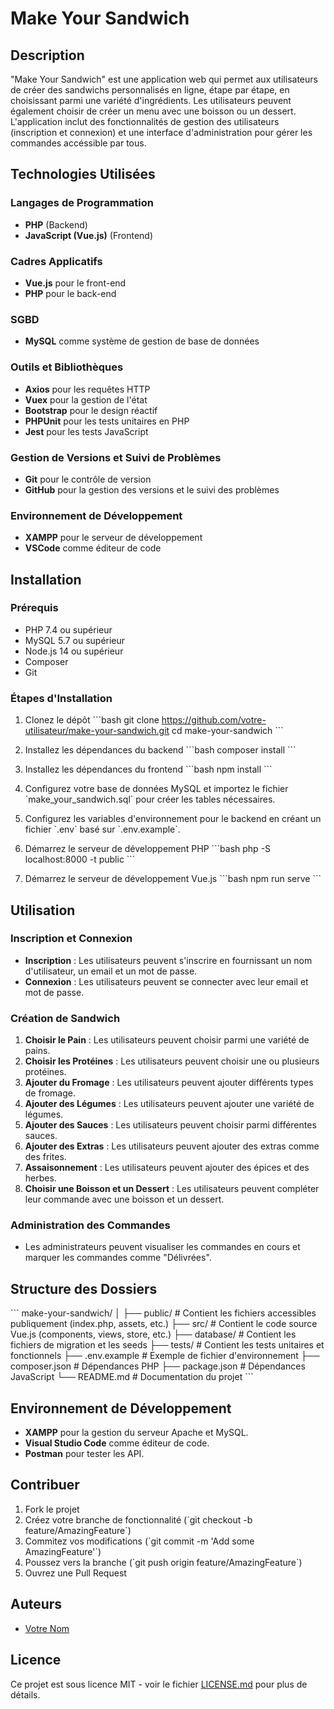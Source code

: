 
# Make Your Sandwich

## Description

"Make Your Sandwich" est une application web qui permet aux utilisateurs de créer des sandwichs personnalisés en ligne, étape par étape, en choisissant parmi une variété d'ingrédients. Les utilisateurs peuvent également choisir de créer un menu avec une boisson ou un dessert. L'application inclut des fonctionnalités de gestion des utilisateurs (inscription et connexion) et une interface d'administration pour gérer les commandes accéssible par tous.

## Technologies Utilisées

### Langages de Programmation
- **PHP** (Backend)
- **JavaScript (Vue.js)** (Frontend)

### Cadres Applicatifs
- **Vue.js** pour le front-end
- **PHP** pour le back-end

### SGBD
- **MySQL** comme système de gestion de base de données

### Outils et Bibliothèques
- **Axios** pour les requêtes HTTP
- **Vuex** pour la gestion de l'état
- **Bootstrap** pour le design réactif
- **PHPUnit** pour les tests unitaires en PHP
- **Jest** pour les tests JavaScript

### Gestion de Versions et Suivi de Problèmes
- **Git** pour le contrôle de version
- **GitHub** pour la gestion des versions et le suivi des problèmes

### Environnement de Développement
- **XAMPP** pour le serveur de développement
- **VSCode** comme éditeur de code

## Installation

### Prérequis

- PHP 7.4 ou supérieur
- MySQL 5.7 ou supérieur
- Node.js 14 ou supérieur
- Composer
- Git

### Étapes d'Installation

1. Clonez le dépôt
    \`\`\`bash
    git clone https://github.com/votre-utilisateur/make-your-sandwich.git
    cd make-your-sandwich
    \`\`\`

2. Installez les dépendances du backend
    \`\`\`bash
    composer install
    \`\`\`

3. Installez les dépendances du frontend
    \`\`\`bash
    npm install
    \`\`\`

4. Configurez votre base de données MySQL et importez le fichier \`make_your_sandwich.sql\` pour créer les tables nécessaires.

5. Configurez les variables d'environnement pour le backend en créant un fichier \`.env\` basé sur \`.env.example\`.

6. Démarrez le serveur de développement PHP
    \`\`\`bash
    php -S localhost:8000 -t public
    \`\`\`

7. Démarrez le serveur de développement Vue.js
    \`\`\`bash
    npm run serve
    \`\`\`

## Utilisation

### Inscription et Connexion

- **Inscription** : Les utilisateurs peuvent s'inscrire en fournissant un nom d'utilisateur, un email et un mot de passe.
- **Connexion** : Les utilisateurs peuvent se connecter avec leur email et mot de passe.

### Création de Sandwich

1. **Choisir le Pain** : Les utilisateurs peuvent choisir parmi une variété de pains.
2. **Choisir les Protéines** : Les utilisateurs peuvent choisir une ou plusieurs protéines.
3. **Ajouter du Fromage** : Les utilisateurs peuvent ajouter différents types de fromage.
4. **Ajouter des Légumes** : Les utilisateurs peuvent ajouter une variété de légumes.
5. **Ajouter des Sauces** : Les utilisateurs peuvent choisir parmi différentes sauces.
6. **Ajouter des Extras** : Les utilisateurs peuvent ajouter des extras comme des frites.
7. **Assaisonnement** : Les utilisateurs peuvent ajouter des épices et des herbes.
8. **Choisir une Boisson et un Dessert** : Les utilisateurs peuvent compléter leur commande avec une boisson et un dessert.

### Administration des Commandes

- Les administrateurs peuvent visualiser les commandes en cours et marquer les commandes comme "Délivrées".

## Structure des Dossiers

\`\`\`
make-your-sandwich/
│
├── public/                  # Contient les fichiers accessibles publiquement (index.php, assets, etc.)
├── src/                     # Contient le code source Vue.js (components, views, store, etc.)
├── database/                # Contient les fichiers de migration et les seeds
├── tests/                   # Contient les tests unitaires et fonctionnels
├── .env.example             # Exemple de fichier d'environnement
├── composer.json            # Dépendances PHP
├── package.json             # Dépendances JavaScript
└── README.md                # Documentation du projet
\`\`\`

## Environnement de Développement

- **XAMPP** pour la gestion du serveur Apache et MySQL.
- **Visual Studio Code** comme éditeur de code.
- **Postman** pour tester les API.

## Contribuer

1. Fork le projet
2. Créez votre branche de fonctionnalité (\`git checkout -b feature/AmazingFeature\`)
3. Commitez vos modifications (\`git commit -m 'Add some AmazingFeature'\`)
4. Poussez vers la branche (\`git push origin feature/AmazingFeature\`)
5. Ouvrez une Pull Request

## Auteurs

- [Votre Nom](https://github.com/votre-utilisateur)

## Licence

Ce projet est sous licence MIT - voir le fichier [LICENSE.md](LICENSE.md) pour plus de détails.
